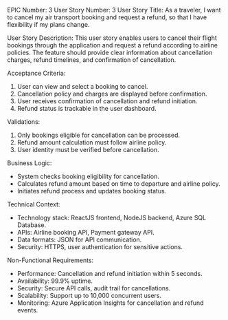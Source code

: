 EPIC Number: 3
User Story Number: 3
User Story Title: As a traveler, I want to cancel my air transport booking and request a refund, so that I have flexibility if my plans change.

User Story Description: This user story enables users to cancel their flight bookings through the application and request a refund according to airline policies. The feature should provide clear information about cancellation charges, refund timelines, and confirmation of cancellation.

Acceptance Criteria:
1. User can view and select a booking to cancel.
2. Cancellation policy and charges are displayed before confirmation.
3. User receives confirmation of cancellation and refund initiation.
4. Refund status is trackable in the user dashboard.

Validations:
1. Only bookings eligible for cancellation can be processed.
2. Refund amount calculation must follow airline policy.
3. User identity must be verified before cancellation.

Business Logic:
- System checks booking eligibility for cancellation.
- Calculates refund amount based on time to departure and airline policy.
- Initiates refund process and updates booking status.

Technical Context:
- Technology stack: ReactJS frontend, NodeJS backend, Azure SQL Database.
- APIs: Airline booking API, Payment gateway API.
- Data formats: JSON for API communication.
- Security: HTTPS, user authentication for sensitive actions.

Non-Functional Requirements:
- Performance: Cancellation and refund initiation within 5 seconds.
- Availability: 99.9% uptime.
- Security: Secure API calls, audit trail for cancellations.
- Scalability: Support up to 10,000 concurrent users.
- Monitoring: Azure Application Insights for cancellation and refund events.